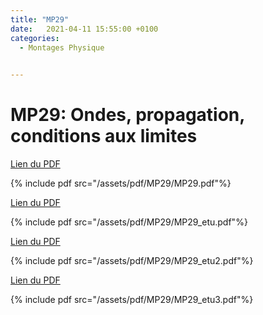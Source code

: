 ```yaml
---
title: "MP29"
date:   2021-04-11 15:55:00 +0100
categories:
  - Montages Physique

  
---
```


# MP29: Ondes, propagation, conditions aux limites

[Lien du PDF](/assets/pdf/MP29/MP29.pdf)

{% include pdf src="/assets/pdf/MP29/MP29.pdf"%}

[Lien du PDF](/assets/pdf/MP29/MP29_etu.pdf)

{% include pdf src="/assets/pdf/MP29/MP29_etu.pdf"%}

[Lien du PDF](/assets/pdf/MP29/MP29_etu2.pdf)

{% include pdf src="/assets/pdf/MP29/MP29_etu2.pdf"%}

[Lien du PDF](/assets/pdf/MP29/MP29_etu3.pdf)

{% include pdf src="/assets/pdf/MP29/MP29_etu3.pdf"%}


